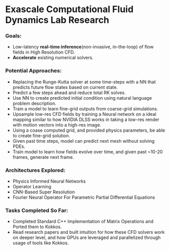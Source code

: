 # Exascale Computational Fluid Dynamics Lab Research

### Goals:
- Low-latency **real-time inference**(non-invasive, in-the-loop) of flow fields in High Resolution CFD.
- **Accelerate** existing numerical solvers.

### Potential Approaches:
- Replacing the Runge-Kutta solver at some time-steps with a NN that predicts future flow states based on current state.
- Predict a few steps ahead and reduce total RK solves.
- Use NN to create predicted initial condition using natural language problem description.
- Train a model to learn fine-grid outputs from coarse-grid simulations.
- Upsample low-res CFD fields by training a Neural network on a ideal mapping similar to how NVIDIA DLSS works in taking a low-res render with motion vectors into a high-res image. 
- Using a coase computed grid, and provided physics parameters, be able to create fine-grid solution.
- Given past time steps, model can predict next mesh without solving PDEs.
- Train model to learn  how fields evolve over time, and given past ~10-20 frames, generate next frame.

### Architectures Explored:
- Physics Informed Neural Networks
- Operator Learning
- CNN-Based Super Resolution
- Fourier Neural Operator For Parametric Partial Differential Equations

### Tasks Completed So Far:
- Completed Standard C++ Implementation of Matrix Operations and Ported them to Kokkos.
- Read research papers and built intuition for how these CFD solvers work on deeper level, and how GPUs are leveraged and parallelized through usage of tools like Kokkos.
